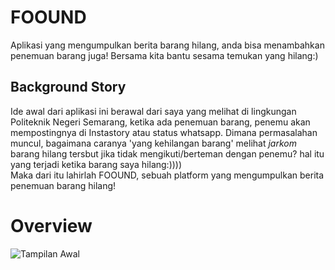 # FOOUND
Aplikasi yang mengumpulkan berita barang hilang, anda bisa menambahkan penemuan barang juga! Bersama kita bantu sesama temukan yang hilang:)

## Background Story
Ide awal dari aplikasi ini berawal dari saya yang melihat di lingkungan Politeknik Negeri Semarang, ketika ada penemuan barang, penemu akan mempostingnya di Instastory atau status whatsapp. Dimana permasalahan muncul, bagaimana caranya 'yang kehilangan barang' melihat _jarkom_ barang hilang tersbut jika tidak mengikuti/berteman dengan penemu? hal itu yang terjadi ketika barang saya hilang:))))<br>
Maka dari itu lahirlah FOOUND, sebuah platform yang mengumpulkan berita penemuan barang hilang!

# Overview
![Tampilan Awal](https://github.com/haidarfathin/Flutter_Foound_Mobile/assets/24749494/4573c574-5e4f-4d36-87b7-75640ade1319)

